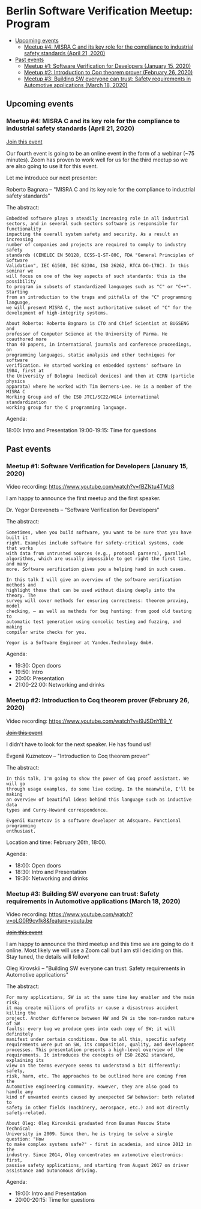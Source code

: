 # Berlin Software Verification Meetup: Program

<!-- START doctoc generated TOC please keep comment here to allow auto update -->
<!-- DON'T EDIT THIS SECTION, INSTEAD RE-RUN doctoc TO UPDATE -->

- [Upcoming events](#upcoming-events)
  - [Meetup #4: MISRA C and its key role for the compliance to industrial safety standards (April 21, 2020)](#meetup-4-misra-c-and-its-key-role-for-the-compliance-to-industrial-safety-standards-april-21-2020)
- [Past events](#past-events)
  - [Meetup #1: Software Verification for Developers (January 15, 2020)](#meetup-1-software-verification-for-developers-january-15-2020)
  - [Meetup #2: Introduction to Coq theorem prover (February 26, 2020)](#meetup-2-introduction-to-coq-theorem-prover-february-26-2020)
  - [Meetup #3: Building SW everyone can trust: Safety requirements in Automotive applications (March 18, 2020)](#meetup-3-building-sw-everyone-can-trust-safety-requirements-in-automotive-applications-march-18-2020)

<!-- END doctoc generated TOC please keep comment here to allow auto update -->

## Upcoming events

### Meetup #4: MISRA C and its key role for the compliance to industrial safety standards (April 21, 2020)

[Join this event](https://www.meetup.com/Berlin-Software-Verification-Meetup/events/269550463/)

Our fourth event is going to be an online event in the form of a webinar (\~75
minutes). Zoom has proven to work well for us for the third meetup so we are
also going to use it for this event.

Let me introduce our next presenter:

Roberto Bagnara – "MISRA C and its key role for the compliance to industrial
safety standards"

The abstract:

```
Embedded software plays a steadily increasing role in all industrial
sectors, and in several such sectors software is responsible for functionality
impacting the overall system safety and security. As a result an increasing
number of companies and projects are required to comply to industry safety
standards (CENELEC EN 50128, ECSS-Q-ST-80C, FDA "General Principles of Software
Validation", IEC 61508, IEC 62304, ISO 26262, RTCA DO-178C). In this seminar we
will focus on one of the key aspects of such standards: this is the possibility
to program in subsets of standardized languages such as "C" or "C++". Starting
from an introduction to the traps and pitfalls of the "C" programming language,
we will present MISRA C, the most authoritative subset of "C" for the
development of high-integrity systems.

About Roberto: Roberto Bagnara is CTO and Chief Scientist at BUGSENG and
professor of Computer Science at the University of Parma. He coauthored more
than 40 papers, in international journals and conference proceedings, on
programming languages, static analysis and other techniques for software
verification. He started working on embedded systems' software in 1984, first at
the University of Bologna (medical devices) and then at CERN (particle physics
apparata) where he worked with Tim Berners-Lee. He is a member of the MISRA C
Working Group and of the ISO JTC1/SC22/WG14 international standardization
working group for the C programming language.
```

Agenda:

18:00: Intro and Presentation 19:00-19:15: Time for questions

## Past events

### Meetup #1: Software Verification for Developers (January 15, 2020)

Video recording: https://www.youtube.com/watch?v=fBZNtu4TMz8

I am happy to announce the first meetup and the first speaker.

Dr. Yegor Derevenets – "Software Verification for Developers"

The abstract:

```
Sometimes, when you build software, you want to be sure that you have built it
right. Examples include software for safety-critical systems, code that works
with data from untrusted sources (e.g., protocol parsers), parallel
algorithms, which are usually impossible to get right the first time, and many
more. Software verification gives you a helping hand in such cases.

In this talk I will give an overview of the software verification methods and
highlight those that can be used without diving deeply into the theory. The
survey will cover methods for ensuring correctness: theorem proving, model
checking, — as well as methods for bug hunting: from good old testing to
automatic test generation using concolic testing and fuzzing, and making
compiler write checks for you.

Yegor is a Software Engineer at Yandex.Technology GmbH.
```

Agenda:

- 19:30: Open doors
- 19:50: Intro
- 20:00: Presentation
- 21:00-22:00: Networking and drinks

### Meetup #2: Introduction to Coq theorem prover (February 26, 2020)

Video recording: https://www.youtube.com/watch?v=l9JSDnYB9_Y

~~[Join this event](https://www.meetup.com/Berlin-Software-Verification-Meetup/events/268148643)~~

I didn't have to look for the next speaker. He has found us!

Evgenii Kuznetcov – "Introduction to Coq theorem prover"

The abstract:

```
In this talk, I'm going to show the power of Coq proof assistant. We will go
through usage examples, do some live coding. In the meanwhile, I'll be making
an overview of beautiful ideas behind this language such as inductive data
types and Curry-Howard correspondence.

Evgenii Kuznetcov is a software developer at Adsquare. Functional programming
enthusiast.
```

Location and time: February 26th, 18:00.

Agenda:

- 18:00: Open doors
- 18:30: Intro and Presentation
- 19:30: Networking and drinks

### Meetup #3: Building SW everyone can trust: Safety requirements in Automotive applications (March 18, 2020)

Video recording: https://www.youtube.com/watch?v=oLG0R9cvfk8&feature=youtu.be

~~[Join this event](https://www.meetup.com/Berlin-Software-Verification-Meetup/events/268653585)~~

I am happy to announce the third meetup and this time we are going to do it
online. Most likely we will use a Zoom call but I am still deciding on this.
Stay tuned, the details will follow!

Oleg Kirovskii – "Building SW everyone can trust: Safety requirements in
Automotive applications"

The abstract:

```
For many applications, SW is at the same time key enabler and the main risk;
it may create millions of profits or cause a disastrous accident killing the
project. Another difference between HW and SW is the non-random nature of SW
faults: every bug we produce goes into each copy of SW; it will definitely
manifest under certain conditions. Due to all this, specific safety
requirements were put on SW, its composition, quality, and development
processes. This presentation presents a high-level overview of the
requirements. It introduces the concepts of ISO 26262 standard, explaining its
view on the terms everyone seems to understand a bit differently: safety,
risk, harm, etc. The approaches to be outlined here are coming from the
Automotive engineering community. However, they are also good to handle any
kind of unwanted events caused by unexpected SW behavior: both related to
safety in other fields (machinery, aerospace, etc.) and not directly
safety-related.

About Oleg: Oleg Kirovskii graduated from Bauman Moscow State Technical
University in 2009. Since then, he is trying to solve a single question: "How
to make complex systems safe?" - first in academia, and since 2012 in the
industry. Since 2014, Oleg concentrates on automotive electronics: first,
passive safety applications, and starting from August 2017 on driver
assistance and autonomous driving.
```

Agenda:

- 19:00: Intro and Presentation
- 20:00-20:15: Time for questions
